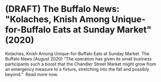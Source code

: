 # (DRAFT) The Buffalo News: "Kolaches, Knish Among Unique-for-Buffalo Eats at Sunday Market" (2020)

Kolaches, Knish Among Unique-for-Buffalo Eats at Sunday Market 
The Buffalo News (August 2020)
“The operation has given its small business participants such a boost that the Chandler Street Market might grow from an emergency measure to a fixture, stretching into the fall and possibly beyond.” 
Read more now.